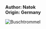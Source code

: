 <b>Author: Natok</b><br>
<b>Origin: Germany</b><br>

![Buschtrommel](https://github.com/yuankong666/Ultimate-RAT-Collection/assets/128066597/dbe64b15-9273-476a-a2ff-8fccef0147fa)
